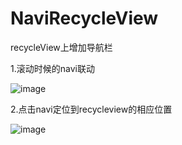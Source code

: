 # NaviRecycleView
recycleView上增加导航栏


1.滚动时候的navi联动

![image](http://pic.suiyiyun.cn/598000/SVID_20180212_175436.gif)



2.点击navi定位到recycleview的相应位置

![image](http://pic.suiyiyun.cn/598000/SVID_20180212_175510.gif)
